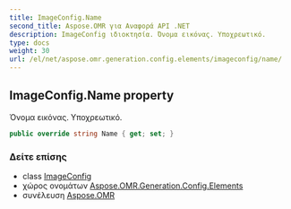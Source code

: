 ```yaml
---
title: ImageConfig.Name
second_title: Aspose.OMR για Αναφορά API .NET
description: ImageConfig ιδιοκτησία. Όνομα εικόνας. Υποχρεωτικό.
type: docs
weight: 30
url: /el/net/aspose.omr.generation.config.elements/imageconfig/name/
---
```

## ImageConfig.Name property

Όνομα εικόνας. Υποχρεωτικό.

```csharp
public override string Name { get; set; }
```

### Δείτε επίσης

* class [ImageConfig](../)
* χώρος ονομάτων [Aspose.OMR.Generation.Config.Elements](../../imageconfig/)
* συνέλευση [Aspose.OMR](../../../)


